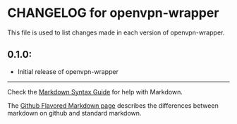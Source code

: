 # CHANGELOG for openvpn-wrapper

This file is used to list changes made in each version of openvpn-wrapper.

## 0.1.0:

* Initial release of openvpn-wrapper

- - -
Check the [Markdown Syntax Guide](http://daringfireball.net/projects/markdown/syntax) for help with Markdown.

The [Github Flavored Markdown page](http://github.github.com/github-flavored-markdown/) describes the differences between markdown on github and standard markdown.

